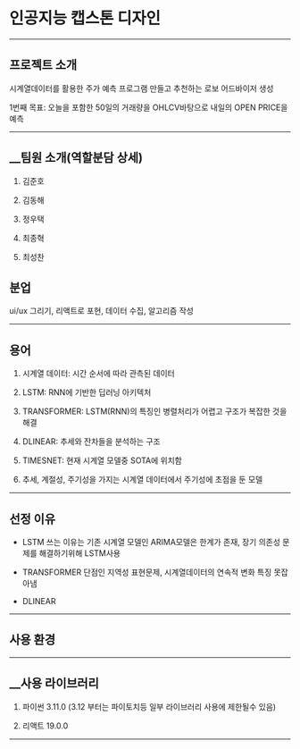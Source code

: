 # __인공지능 캡스톤 디자인__

---

## __프로젝트 소개__

시계열데이터를 활용한 주가 예측 프로그램 만들고 추천하는 로보 어드바이저 생성

1번째 목표: 오늘을 포함한 50일의 거래량을 OHLCV바탕으로 내일의 OPEN PRICE을 예측 

---

## __팀원 소개(역할분담 상세)

1. 김준호

2. 김동해

3. 정우택

4. 최종혁

5. 최성찬


## __분업__

ui/ux 그리기, 리액트로 포현, 데이터 수집, 알고리즘 작성

---

## __용어__

1. 시계열 데이터: 시간 순서에 따라 관측된 데이터

2. LSTM: RNN에 기반한 딥러닝 아키텍처

3. TRANSFORMER: LSTM(RNN)의 특징인 병렬처리가 어렵고 구조가 복잡한 것을 해결

4. DLINEAR: 추세와 잔차들을 분석하는 구조

5. TIMESNET: 현재 시계열 모델중 SOTA에 위치함 

6. 추세, 계절성, 주기성을 가지는 시계열 데이터에서 주기성에 초점을 둔 모델

---

## __선정 이유__

- LSTM 쓰는 이유는 기존 시계열 모델인 ARIMA모델은 한계가 존재, 장기 의존성 문제를 해결하기위해 LSTM사용

- TRANSFORMER 단점인 지역성 표현문제, 시계열데이터의 연속적 변화 특징 못잡아냄

- DLINEAR

---

## __사용 환경__

---

## __사용 라이브러리

1. 파이썬 3.11.0 (3.12 부터는 파이토치등 일부 라이브러리 사용에 제한될수 있음)

2. 리액트 19.0.0




---